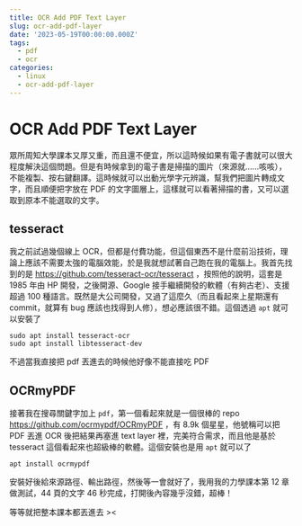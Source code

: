```yaml
---
title: OCR Add PDF Text Layer
slug: ocr-add-pdf-layer
date: '2023-05-19T00:00:00.000Z'
tags:
  - pdf
  - ocr
categories:
  - linux
  - ocr-add-pdf-layer
---
```


# OCR Add PDF Text Layer

眾所周知大學課本又厚又重，而且還不便宜，所以這時候如果有電子書就可以很大程度解決這個問題。但是有時候拿到的電子書是掃描的圖片（來源就......咳咳），不能複製、按右鍵翻譯。這時候就可以出動光學字元辨識，幫我們把圖片轉成文字，而且順便把字放在 PDF 的文字圖層上，這樣就可以看著掃描的書，又可以選取到原本不能選取的文字。

## tesseract

我之前試過幾個線上 OCR，但都是付費功能，但這個東西不是什麼前沿技術，理論上應該不需要太強的電腦效能，於是我就想試著自己跑在我的電腦上。我首先找到的是 https://github.com/tesseract-ocr/tesseract ，按照他的說明，這套是 1985 年由 HP 開發，之後開源、Google 接手繼續開發的軟體（有夠古老）、支援超過 100 種語言。既然是大公司開發，又過了這麼久（而且看起來上星期還有 commit，就算有 bug 應該也找得到人修），想必應該很不錯。這個透過 `apt` 就可以安裝了

```
sudo apt install tesseract-ocr
sudo apt install libtesseract-dev
```

不過當我直接把 pdf 丟進去的時候他好像不能直接吃 PDF

## OCRmyPDF

接著我在搜尋關鍵字加上 `pdf`，第一個看起來就是一個很棒的 repo https://github.com/ocrmypdf/OCRmyPDF ，有 8.9k 個星星，他號稱可以把 PDF 丟進 OCR 後把結果再塞進 text layer 裡，完美符合需求，而且他是基於 tesseract 這個看起來也超級棒的軟體。這個安裝也是用 `apt` 就可以了

```
apt install ocrmypdf
```

安裝好後給來源路徑、輸出路徑，然後等一會就好了，我用我的力學課本第 12 章做測試，44 頁的文字 46 秒完成，打開後內容幾乎沒錯，超棒！

等等就把整本課本都丟進去 ><
